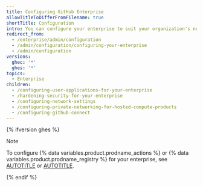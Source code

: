 ```yaml
---
title: Configuring GitHub Enterprise
allowTitleToDifferFromFilename: true
shortTitle: Configuration
intro: You can configure your enterprise to suit your organization's needs.
redirect_from:
  - /enterprise/admin/configuration
  - /admin/configuration/configuring-your-enterprise
  - /admin/configuration
versions:
  ghec: '*'
  ghes: '*'
topics:
  - Enterprise
children:
  - /configuring-user-applications-for-your-enterprise
  - /hardening-security-for-your-enterprise
  - /configuring-network-settings
  - /configuring-private-networking-for-hosted-compute-products
  - /configuring-github-connect
---
```

{% ifversion ghes %}

> [!NOTE]
> To configure {% data variables.product.prodname_actions %} or {% data variables.product.prodname_registry %} for your enterprise, see [AUTOTITLE](/admin/github-actions) or [AUTOTITLE](/admin/packages).

{% endif %}
